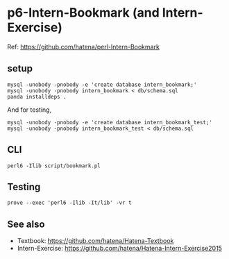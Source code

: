# p6-Intern-Bookmark (and Intern-Exercise)

Ref: https://github.com/hatena/perl-Intern-Bookmark

## setup

```
mysql -unobody -pnobody -e 'create database intern_bookmark;'
mysql -unobody -pnobody intern_bookmark < db/schema.sql
panda installdeps .
```

And for testing,

```
mysql -unobody -pnobody -e 'create database intern_bookmark_test;'
mysql -unobody -pnobody intern_bookmark_test < db/schema.sql
```

## CLI

```
perl6 -Ilib script/bookmark.pl
```

## Testing

```
prove --exec 'perl6 -Ilib -It/lib' -vr t
```

## See also

- Textbook: https://github.com/hatena/Hatena-Textbook
- Intern-Exercise: https://github.com/hatena/Hatena-Intern-Exercise2015
